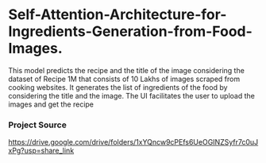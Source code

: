 # Self-Attention-Architecture-for-Ingredients-Generation-from-Food-Images.
This model predicts the recipe and the title of the image considering the dataset of Recipe 1M that consists of 10 Lakhs of images scraped from cooking websites.  It generates the list of ingredients of the food by considering the title and the image.  The UI facilitates the user to upload the images and get the recipe


### Project Source 
https://drive.google.com/drive/folders/1xYQncw9cPEfs6UeOGINZSyfr7c0uJxPg?usp=share_link
